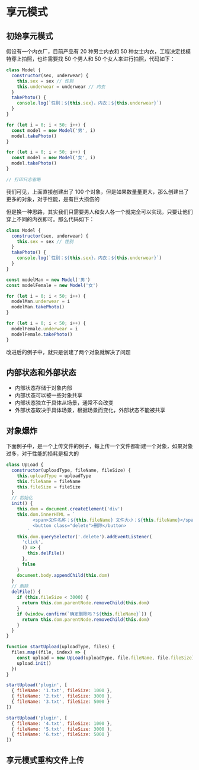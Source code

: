 # 享元模式

## 初始享元模式

假设有一个内衣厂，目前产品有 20 种男士内衣和 50 种女士内衣，工程决定找模特穿上拍照，也许需要找 50 个男人和 50 个女人来进行拍照，代码如下：

```js
class Model {
  constructor(sex, underwear) {
    this.sex = sex // 性别
    this.underwear = underwear // 内衣
  }
  takePhoto() {
    console.log(`性别：${this.sex}，内衣：${this.underwear}`)
  }
}

for (let i = 0; i < 50; i++) {
  const model = new Model('男', i)
  model.takePhoto()
}

for (let i = 0; i < 50; i++) {
  const model = new Model('女', i)
  model.takePhoto()
}

// 打印日志省略
```

我们可见，上面直接创建出了 100 个对象，但是如果数量量更大，那么创建出了更多的对象，对于性能，是有巨大损伤的

但是换一种思路，其实我们只需要男人和女人各一个就完全可以实现，只要让他们穿上不同的内衣即可。那么代码如下：

```js
class Model {
  constructor(sex, underwear) {
    this.sex = sex // 性别
  }
  takePhoto() {
    console.log(`性别：${this.sex}，内衣：${this.underwear}`)
  }
}

const modelMan = new Model('男')
const modelFemale = new Model('女')

for (let i = 0; i < 50; i++) {
  modelMan.underwear = i
  modelMan.takePhoto()
}

for (let i = 0; i < 50; i++) {
  modelFemale.underwear = i
  modelFemale.takePhoto()
}
```

改进后的例子中，就只是创建了两个对象就解决了问题

## 内部状态和外部状态

- 内部状态存储于对象内部
- 内部状态可以被一些对象共享
- 内部状态独立于具体从场景，通常不会改变
- 外部状态取决于具体场景，根据场景而变化，外部状态不能被共享

## 对象爆炸

下面例子中，是一个上传文件的例子，每上传一个文件都新建一个对象，如果对象过多，对于性能的损耗是极大的

```js
class UpLoad {
  constructor(uploadType, fileName, fileSize) {
    this.uploadType = uploadType
    this.fileName = fileName
    this.fileSize = fileSize
  }
  // 初始化
  init() {
    this.dom = document.createElement('div')
    this.dom.innerHTML = `
          <span>文件名称：${this.fileName} 文件大小：${this.fileName}</span>
          <button class="delete">删除</button>
        `
    this.dom.querySelector('.delete').addEventListener(
      'click',
      () => {
        this.delFile()
      },
      false
    )
    document.body.appendChild(this.dom)
  }
  // 删除
  delFile() {
    if (this.fileSize < 3000) {
      return this.dom.parentNode.removeChild(this.dom)
    }
    if (window.confirm(`确定删除吗？${this.fileName}`)) {
      return this.dom.parentNode.removeChild(this.dom)
    }
  }
}

function startUpload(uploadType, files) {
  files.map((file, index) => {
    const upload = new UpLoad(uploadType, file.fileName, file.fileSize)
    upload.init()
  })
}

startUpload('plugin', [
  { fileName: '1.txt', fileSize: 1000 },
  { fileName: '2.txt', fileSize: 3000 },
  { fileName: '3.txt', fileSize: 5000 }
])

startUpload('plugin', [
  { fileName: '4.txt', fileSize: 1000 },
  { fileName: '5.txt', fileSize: 3000 },
  { fileName: '6.txt', fileSize: 5000 }
])
```

## 享元模式重构文件上传
